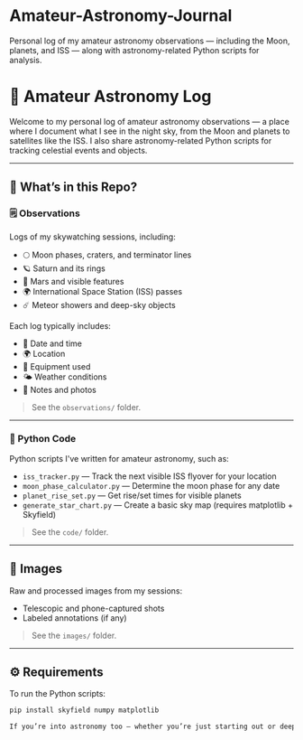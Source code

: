 # Amateur-Astronomy-Journal
Personal log of my amateur astronomy observations — including the Moon, planets, and ISS — along with astronomy-related Python scripts for analysis.

# 🌌 Amateur Astronomy Log

Welcome to my personal log of amateur astronomy observations — a place where I document what I see in the night sky, from the Moon and planets to satellites like the ISS. I also share astronomy-related Python scripts for tracking celestial events and objects.

---

## 🔭 What’s in this Repo?

### 🗒️ Observations
Logs of my skywatching sessions, including:
- 🌕 Moon phases, craters, and terminator lines
- 🪐 Saturn and its rings
- 🔴 Mars and visible features
- 🌍 International Space Station (ISS) passes
- ☄️ Meteor showers and deep-sky objects

Each log typically includes:
- 📅 Date and time
- 🌍 Location
- 🔧 Equipment used
- 🌤️ Weather conditions
- 📝 Notes and photos

> See the `observations/` folder.

---

### 🧠 Python Code
Python scripts I've written for amateur astronomy, such as:
- `iss_tracker.py` — Track the next visible ISS flyover for your location
- `moon_phase_calculator.py` — Determine the moon phase for any date
- `planet_rise_set.py` — Get rise/set times for visible planets
- `generate_star_chart.py` — Create a basic sky map (requires matplotlib + Skyfield)

> See the `code/` folder.

---

## 📸 Images
Raw and processed images from my sessions:
- Telescopic and phone-captured shots
- Labeled annotations (if any)

> See the `images/` folder.

---

## ⚙️ Requirements

To run the Python scripts:
```bash
pip install skyfield numpy matplotlib

If you’re into astronomy too — whether you’re just starting out or deep into the cosmos — feel free to open an issue or start a discussion. I’d love to hear what you're observing, what gear you use, and share ideas or code improvements!
